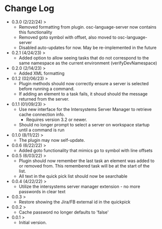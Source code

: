 # Change Log
- 0.3.0 (2/22/24) >
    - Removed formatting from plugin.  osc-language-server now contains this functionality
    - Removed goto symbol with offset, also moved to osc-language-server
    - Disabled auto-updates for now.  May be re-implemented in the future
- 0.2.1 (4/24/23) >
    - Added option to allow seeing tasks that do not correspond to the same namespace as the current environment (verifyDevNamespace)
- 0.2.0 (2/14/23) >
    - Added XML formatting
- 0.1.2 (02/06/23) >
    - Plugin methods should now correctly ensure a server is selected before running a command.
    - If adding an element to a task fails, it shoud should the message returned from the server.
- 0.1.1 (01/09/23) >
    - Use new interface for the Intersystems Server Manager to retrieve cache connection info.
        - Requires version 3.2 or newer.
    - Should no longer prompt to select a server on workspace startup until a command is run
- 0.1.0 (8/11/22) >
    - The plugin may now self-update.
- 0.0.6 (6/22/22) >
    - Added goto functionality that mimics go to symbol with line offsets
- 0.0.5 (6/03/22) >
    - Plugin should now remember the last task an element was added to or removed from.  This remembered task will be at the start of the list.
    - All text in the quick pick list should now be searchable
- 0.0.4 (4/22/22) >
    - Utilize the intersystems server manager extension - no more passwords in clear text
- 0.0.3 >
    - Restore showing the Jira/FB external id in the quickpick
- 0.0.2 >
    - Cache password no longer defaults to 'false'
- 0.0.1 >
    - Initial version.